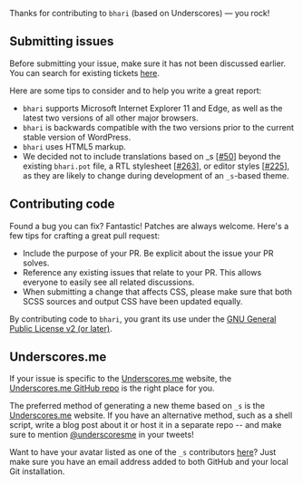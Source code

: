 Thanks for contributing to `bhari` (based on Underscores) — you rock!

## Submitting issues
Before submitting your issue, make sure it has not been discussed earlier. You can search for existing tickets [here](https://github.com/maheshwaghmare/bhari/search).

Here are some tips to consider and to help you write a great report:

* `bhari` supports Microsoft Internet Explorer 11 and Edge, as well as the latest two versions of all other major browsers.
* `bhari` is backwards compatible with the two versions prior to the current stable version of WordPress.
* `bhari` uses HTML5 markup.
* We decided not to include translations based on _s [[#50](https://github.com/Automattic/bhari/pull/50)] beyond the existing `bhari.pot` file, a RTL stylesheet [[#263](https://github.com/Automattic/bhari/pull/263)], or editor styles [[#225](https://github.com/Automattic/bhari/pull/225)], as they are likely to change during development of an `_s`-based theme.

## Contributing code

Found a bug you can fix? Fantastic! Patches are always welcome. Here's a few tips for crafting a great pull request:

* Include the purpose of your PR. Be explicit about the issue your PR solves.
* Reference any existing issues that relate to your PR. This allows everyone to easily see all related discussions.
* When submitting a change that affects CSS, please make sure that both SCSS sources and output CSS have been updated equally.

By contributing code to `bhari`, you grant its use under the [GNU General Public License v2 (or later)](http://www.gnu.org/licenses/gpl-2.0.html).

## Underscores.me
If your issue is specific to the [Underscores.me](http://underscores.me) website, the [Underscores.me GitHub repo](https://github.com/Automattic/underscores.me) is the right place for you.

The preferred method of generating a new theme based on `_s` is the [Underscores.me](http://underscores.me) website. If you have an alternative method, such as a shell script, write a blog post about it or host it in a separate repo -- and make sure to mention [@underscoresme](https://twitter.com/underscoresme) in your tweets!

Want to have your avatar listed as one of the `_s` contributors [here](http://underscores.me/#contribute)? Just make sure you have an email address added to both GitHub and your local Git installation.
